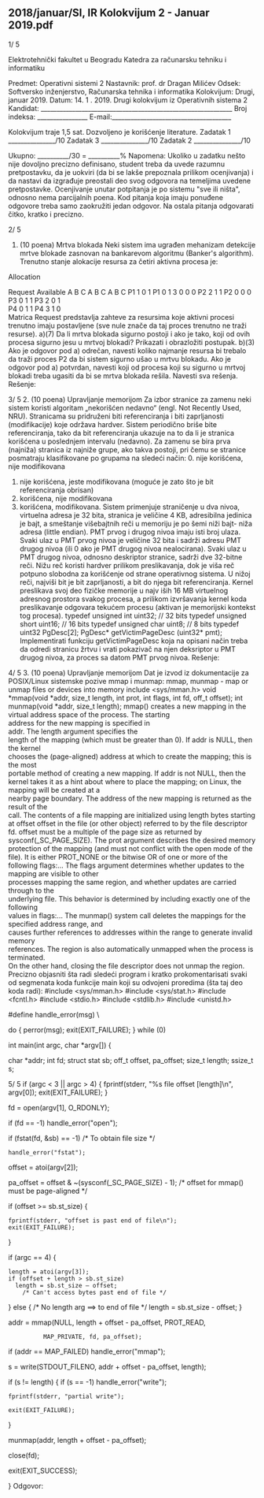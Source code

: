 2018/januar/SI, IR Kolokvijum 2 - Januar 2019.pdf
--------------------------------------------------------------------------------


1/  5 
 
Elektrotehnički fakultet u Beogradu 
Katedra za računarsku tehniku i informatiku 
 
Predmet: Operativni sistemi 2 
Nastavnik: prof. dr Dragan Milićev 
Odsek: Softversko inženjerstvo, Računarska tehnika i informatika 
Kolokvijum: Drugi, januar 2019. 
Datum: 14. 1  . 2019. 
Drugi kolokvijum iz Operativnih sistema 2 
Kandidat: _____________________________________________________________ 
Broj indeksa: ________________  E-mail:______________________________________ 
 
Kolokvijum traje 1,5 sat. Dozvoljeno je korišćenje literature. 
Zadatak 1 _______________/10   Zadatak 3 _______________/10 
Zadatak 2 _______________/10    
 
Ukupno: __________/30 = __________% 
Napomena: Ukoliko  u  zadatku nešto nije dovoljno precizno definisano, student treba da 
uvede razumnu pretpostavku, da je uokviri (da bi se lakše prepoznala prilikom ocenjivanja) i 
da  nastavi  da  izgrađuje  preostali  deo  svog  odgovora  na  temeljima  uvedene  pretpostavke. 
Ocenjivanje unutar potpitanja je po sistemu "sve ili ništa", odnosno nema parcijalnih poena. 
Kod pitanja koja imaju ponuđene odgovore treba samo zaokružiti jedan odgovor. Na ostala 
pitanja odgovarati čitko, kratko i precizno. 
 

2/  5 
1. (10 poena) Mrtva blokada 
Neki  sistem  ima  ugrađen  mehanizam  detekcije  mrtve  blokade  zasnovan  na  bankarevom 
algoritmu (Banker's algorithm). Trenutno stanje alokacije resursa za četiri aktivna procesa je: 
 
Allocation 
  
Request 
 Available 
 A B C   A B C  A B C 
P1 1 0 1  P1 0 1 3  0 0 0 
P2 2 1 1  P2 0 0 0     
P3 0 1 1  P3 2 0 1     
P4 0 1 1  P4 3 1 0     
Matrica Request predstavlja  zahteve  za  resursima  koje  aktivni  procesi  trenutno  imaju 
postavljene (sve nule znače da taj proces trenutno ne traži resurse). 
a)(7) Da li mrtva blokada sigurno postoji i ako je tako, koji od ovih procesa sigurno jesu u 
mrtvoj blokadi? Prikazati i obrazložiti postupak. 
b)(3) Ako je odgovor pod a) odrečan, navesti koliko najmanje resursa bi trebalo da traži 
proces P2 da bi sistem sigurno ušao u mrtvu blokadu. 
Ako je odgovor pod a) potvrdan, navesti koji od procesa koji su sigurno u mrtvoj blokadi 
treba ugasiti da bi se mrtva blokada rešila. Navesti sva rešenja. 
Rešenje: 
 

3/  5 
2. (10 poena) Upravljanje memorijom 
Za izbor stranice za zamenu neki sistem koristi algoritam „nekorišćen nedavno“ (engl. Not 
Recently   Used,  NRU).  Stranicama  su  pridruženi  biti  referenciranja  i  biti  zaprljanosti 
(modifikacije) koje održava hardver. Sistem periodično briše bite referenciranja, tako da bit 
referenciranja ukazuje na to da li je stranica korišćena u poslednjem intervalu (nedavno). Za 
zamenu se bira prva (najniža) stranica iz najniže grupe, ako takva postoji, pri čemu se stranice 
posmatraju klasifikovane po grupama na sledeći način: 
0. nije korišćena, nije modifikovana 
1. nije korišćena, jeste modifikovana (moguće je zato što je bit referenciranja obrisan) 
2. korišćena, nije modifikovana 
3. korišćena, modifikovana. 
Sistem  primenjuje  straničenje  u  dva  nivoa,  virtuelna  adresa  je  32  bita,  stranica  je  veličine 
4 KB, adresibilna jedinica je bajt, a smeštanje višebajtnih reči u memoriju je po šemi niži bajt-
niža adresa (little endian). PMT prvog i drugog nivoa imaju isti broj ulaza. Svaki ulaz u PMT 
prvog nivoa je veličine 32 bita i sadrži adresu PMT drugog nivoa (ili 0 ako je PMT drugog 
nivoa nealocirana). Svaki ulaz u PMT drugog nivoa, odnosno deskriptor stranice, sadrži dve 
32-bitne  reči.  Nižu  reč  koristi  hardver  prilikom  preslikavanja,  dok  je  viša  reč  potpuno 
slobodna  za  korišćenje  od  strane  operativnog  sistema.  U  nižoj  reči,  najviši  bit  je  bit 
zaprljanosti, a bit do njega bit referenciranja. Kernel preslikava svoj deo fizičke memorije u 
najv  iših 16 MB virtuelnog adresnog prostora svakog procesa, a prilikom izvršavanja kernel 
koda preslikavanje odgovara tekućem procesu (aktivan je memorijski kontekst tog procesa). 
typedef unsigned int   uint32; // 32 bits 
typedef unsigned short uint16; // 16 bits 
typedef unsigned char  uint8;  // 8 bits 
typedef uint32 PgDesc[2]; 
PgDesc* getVictimPageDesc (uint32* pmt); 
Implementirati funkciju getVictimPageDesc koja na opisani način treba da odredi stranicu 
žrtvu  i  vrati  pokazivač  na  njen deksriptor u PMT drugog nivoa, za proces sa datom PMT 
prvog nivoa. 
Rešenje: 
 
 

4/  5 
3. (10 poena) Upravljanje memorijom 
Dat je izvod iz dokumentacije za POSIX/Linux sistemske pozive mmap i munmap: 
mmap, munmap - map or unmap files or devices into memory 
include <sys/mman.h> 
void *mmap(void *addr, size_t length, int prot, int flags, 
           int fd, off_t offset); 
int munmap(void *addr, size_t length); 
mmap()  creates  a  new  mapping  in  the  virtual  address  space  of  the  process.  The  starting  
address  for  the  new  mapping  is  specified  in  
addr.    The  length  argument  specifies  the  
length  of  the  mapping  (which  must  be  greater  than  0).  If  addr  is NULL,  then  the  kernel  
chooses  the  (page-aligned)  address  at  which  to  create  the  mapping;  this  is  the  most  
portable method of creating a new mapping.  If addr is not NULL, then the kernel takes it 
as  a  hint  about  where  to  place  the  mapping;  on  Linux,  the  mapping  will  be  created  at  a  
nearby  page  boundary.    The  address  of  the  new  mapping  is  returned  as  the  result  of  the  
call. 
The contents of a file mapping are initialized using 
length bytes starting at offset offset 
in the file (or other object) referred to by the file descriptor fd. offset must be a multiple 
of the page size as returned by 
sysconf(_SC_PAGE_SIZE). 
The prot argument describes the desired memory protection of the mapping (and must not 
conflict with the open mode of the file).  It is either PROT_NONE or the bitwise OR of one or 
more of the following flags:... 
The 
flags  argument  determines  whether  updates  to  the  mapping  are  visible  to  other  
processes  mapping  the  same  region,  and  whether  updates  are  carried  through  to  the  
underlying  file.    This  behavior  is  determined  by  including  exactly  one  of  the  following  
values in 
flags:... 
The  munmap()  system  call  deletes  the  mappings  for  the  specified  address  range,  and  
causes  further  references  to  addresses  within  the  range  to  generate  invalid  memory  
references.    The  region  is  also  automatically  unmapped  when  the  process  is  terminated.    
On the other hand, closing the file descriptor does not unmap the region. 
Precizno objasniti šta radi sledeći program i kratko prokomentarisati svaki od segmenata koda 
funkcije main koji su odvojeni proredima (šta taj deo koda radi): 
#include <sys/mman.h> 
#include <sys/stat.h> 
#include <fcntl.h> 
#include <stdio.h> 
#include <stdlib.h> 
#include <unistd.h> 
 
#define handle_error(msg) \
 
  do { perror(msg); exit(EXIT_FAILURE); } while (0) 
 
int main(int argc, char *argv[]) {
 
  char *addr; 
  int fd; 
  struct stat sb; 
  off_t offset, pa_offset; 
  size_t length; 
  ssize_t s; 
 

5/  5 
  if (argc < 3 || argc > 4) { 
    fprintf(stderr, "%s file offset [length]\n", argv[0]); 
    exit(EXIT_FAILURE); 
  } 
 
  fd = open(argv[1], O_RDONLY);
 
  if (fd == -1) 
    handle_error("open"); 
 
  if (fstat(fd, &sb) == -1)           /* To obtain file size */
 
    handle_error("fstat"); 
 
  offset = atoi(argv[2]);
 
  pa_offset = offset & ~(sysconf(_SC_PAGE_SIZE) - 1); 
    /* offset for mmap() must be page-aligned */ 
 
  if (offset >= sb.st_size) {
 
    fprintf(stderr, "offset is past end of file\n"); 
    exit(EXIT_FAILURE); 
  } 
 
  if (argc == 4) {
 
    length = atoi(argv[3]); 
    if (offset + length > sb.st_size) 
      length = sb.st_size – offset; 
        /* Can't access bytes past end of file */ 
  } else {    /* No length arg ==> to end of file */ 
    length = sb.st_size - offset; 
  } 
 
  addr = mmap(NULL, length + offset - pa_offset, PROT_READ,
 
              MAP_PRIVATE, fd, pa_offset); 
  if (addr == MAP_FAILED) 
    handle_error("mmap"); 
 
  s = write(STDOUT_FILENO, addr + offset - pa_offset, length);
 
  if (s != length) { 
    if (s == -1) 
      handle_error("write"); 
 
    fprintf(stderr, "partial write");
 
    exit(EXIT_FAILURE); 
  } 
 
  munmap(addr, length + offset - pa_offset);
 
  close(fd); 
 
  exit(EXIT_SUCCESS);
 
} 
Odgovor: 
